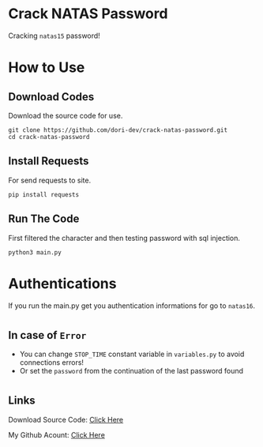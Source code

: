 # Crack NATAS Password

Cracking `natas15` password!

#

# How to Use

## Download Codes

Download the source code for use.

```
git clone https://github.com/dori-dev/crack-natas-password.git
cd crack-natas-password
```

## Install Requests

For send requests to site.

```
pip install requests
```

## Run The Code

First filtered the character and then testing password with sql injection.

```
python3 main.py
```

#

# Authentications

If you run the main.py get you authentication informations for go to `natas16`.


#

## In case of `Error`

- You can change `STOP_TIME` constant variable in `variables.py` to avoid connections errors!
- Or set the `password` from the continuation of the last password found

#

## Links

Download Source Code: [Click Here](https://github.com/dori-dev/crack-natas-password/archive/refs/heads/main.zip)

My Github Acount: [Click Here](https://github.com/dori-dev/)
